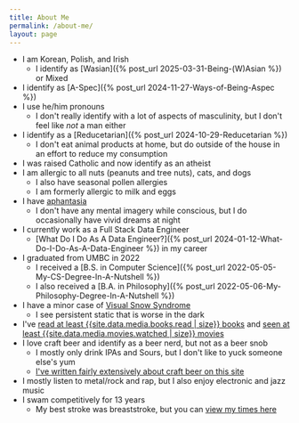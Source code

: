 ```yaml
---
title: About Me
permalink: /about-me/
layout: page
---
```


* I am Korean, Polish, and Irish
    * I identify as [Wasian]({% post_url 2025-03-31-Being-(W)Asian %}) or Mixed
* I identify as [A-Spec]({% post_url 2024-11-27-Ways-of-Being-Aspec %})
* I use he/him pronouns
    * I don't really identify with a lot of aspects of masculinity, but I don't feel like *not* a man either
* I identify as a [Reducetarian]({% post_url 2024-10-29-Reducetarian %})
    * I don't eat animal products at home, but do outside of the house in an effort to reduce my consumption
* I was raised Catholic and now identify as an atheist
* I am allergic to all nuts (peanuts and tree nuts), cats, and dogs
    * I also have seasonal pollen allergies
    * I am formerly allergic to milk and eggs
* I have [aphantasia](https://aphantasia.com/what-is-aphantasia/)
    * I don't have any mental imagery while conscious, but I do occasionally have vivid dreams at night
* I currently work as a Full Stack Data Engineer
    * [What Do I Do As A Data Engineer?]({% post_url 2024-01-12-What-Do-I-Do-As-A-Data-Engineer %}) in my career
* I graduated from UMBC in 2022
    * I received a [B.S. in Computer Science]({% post_url 2022-05-05-My-CS-Degree-In-A-Nutshell %})
    * I also received a [B.A. in Philosophy]({% post_url 2022-05-06-My-Philosophy-Degree-In-A-Nutshell %})
* I have a minor case of [Visual Snow Syndrome](https://www.visualsnowinitiative.org/learn/)
    * I see persistent static that is worse in the dark
* I've [read at least {{site.data.media.books.read | size}} books](/data/books-read) and [seen at least {{site.data.media.movies.watched | size}} movies](/data/movies)
* I love craft beer and identify as a beer nerd, but not as a beer snob
    * I mostly only drink IPAs and Sours, but I don't like to yuck someone else's yum
    * [I've written fairly extensively about craft beer on this site](/posts/all#Beer)
* I mostly listen to metal/rock and rap, but I also enjoy electronic and jazz music
* I swam competitively for 13 years
    * My best stroke was breaststroke, but you can [view my times here](/data/swimming-times)
